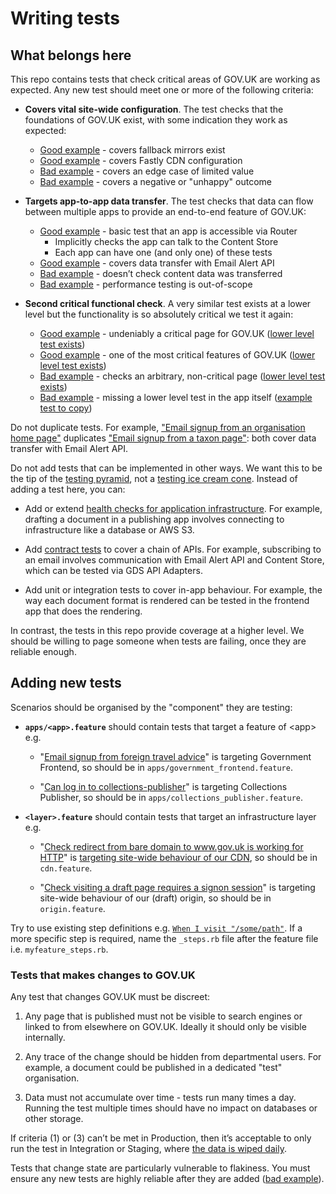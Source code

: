 # Writing tests

## What belongs here

This repo contains tests that check critical areas of GOV.UK are working as expected. Any new test should meet one or more of the following criteria:

- **Covers vital site-wide configuration**. The test checks that the foundations of GOV.UK exist, with some indication they work as expected:

  - [Good example](https://github.com/alphagov/smokey/blob/aaa0522/features/mirror.feature#L11) - covers fallback mirrors exist
  - [Good example](https://github.com/alphagov/smokey/blob/aaa0522/features/gov_uk_redirect.feature#L13) - covers Fastly CDN configuration
  - [Bad example](https://github.com/alphagov/smokey/blob/aaa0522/features/gov_uk.feature#L9) - covers an edge case of limited value
  - [Bad example](https://github.com/alphagov/smokey/blob/aaa0522/features/gov_uk.feature#L27) - covers a negative or "unhappy" outcome

- **Targets app-to-app data transfer**. The test checks that data can flow between multiple apps to provide an end-to-end feature of GOV.UK:

  - [Good example](https://github.com/alphagov/smokey/blob/aaa0522/features/service_manual.feature#L7) - basic test that an app is accessible via Router
    - Implicitly checks the app can talk to the Content Store
    - Each app can have one (and only one) of these tests
  - [Good example](https://github.com/alphagov/smokey/blob/aaa0522/features/collections.feature#L53) - covers data transfer with Email Alert API
  - [Bad example](https://github.com/alphagov/smokey/blob/aaa0522/features/router.feature#L8) - doesn’t check content data was transferred
  - [Bad example](https://github.com/alphagov/smokey/blob/0d7134e/features/benchmarking.feature#L7) - performance testing is out-of-scope

- **Second critical functional check**. A very similar test exists at a lower level but the functionality is so absolutely critical we test it again:

  - [Good example](https://github.com/alphagov/smokey/blob/aaa0522/features/frontend.feature#L18) - undeniably a critical page for GOV.UK ([lower level test exists](https://github.com/alphagov/frontend/blob/a40ba98/test/integration/help_test.rb#L18))
  - [Good example](https://github.com/alphagov/smokey/blob/aaa0522/features/frontend.feature#L59) - one of the most critical features of GOV.UK ([lower level test exists](https://github.com/alphagov/router/blob/96d5912/integration_tests/redirect_test.go?L23#L12))
  - [Bad example](https://github.com/alphagov/smokey/blob/aaa0522/features/collections.feature#L29) - checks an arbitrary, non-critical page ([lower level test exists](https://github.com/alphagov/collections/blob/cc94525/features/viewing_browse.feature))
  - [Bad example](https://github.com/alphagov/smokey/blob/aaa0522/features/finder_frontend.feature#L45) - missing a lower level test in the app itself ([example test to copy](https://github.com/alphagov/finder-frontend/blob/d70a019/spec/controllers/email_alert_subscriptions_controller_spec.rb#L363))

Do not duplicate tests. For example, ["Email signup from an organisation home page"](https://github.com/alphagov/smokey/blob/aaa0522/features/collections.feature#L47) duplicates ["Email signup from a taxon page"](https://github.com/alphagov/smokey/blob/aaa0522/features/collections.feature#L53): both cover data transfer with Email Alert API.

Do not add tests that can be implemented in other ways. We want this to be the tip of the [testing pyramid](https://martinfowler.com/bliki/TestPyramid.html), not a [testing ice cream cone](http://saeedgatson.com/the-software-testing-ice-cream-cone/). Instead of adding a test here, you can:

- Add or extend [health checks for application infrastructure](https://github.com/alphagov/govuk_app_config/blob/main/docs/healthchecks.md). For example, drafting a document in a publishing app involves connecting to infrastructure like a database or AWS S3.

- Add [contract tests](https://docs.publishing.service.gov.uk/manual/pact-broker.html) to cover a chain of APIs. For example, subscribing to an email involves communication with Email Alert API and Content Store, which can be tested via GDS API Adapters.

- Add unit or integration tests to cover in-app behaviour. For example, the way each document format is rendered can be tested in the frontend app that does the rendering.

In contrast, the tests in this repo provide coverage at a higher level. We should be willing to page someone when tests are failing, once they are reliable enough.

## Adding new tests

Scenarios should be organised by the "component" they are testing:

- **`apps/<app>.feature`** should contain tests that target a feature of \<app\> e.g.

  - "[Email signup from foreign travel advice](https://github.com/alphagov/smokey/blob/a529bae/features/foreign_travel_advice.feature#L15)" is targeting Government Frontend, so should be in `apps/government_frontend.feature`.

  - "[Can log in to collections-publisher](https://github.com/alphagov/smokey/blob/a529bae/features/publishing_tools.feature#L4)" is targeting Collections Publisher, so should be in `apps/collections_publisher.feature`.

- **`<layer>.feature`** should contain tests that target an infrastructure layer e.g.

  - "[Check redirect from bare domain to www.gov.uk is working for HTTP](https://github.com/alphagov/smokey/blob/a529bae/features/gov_uk_redirect.feature#L3)" is [targeting site-wide behaviour of our CDN](https://github.com/alphagov/govuk-cdn-config/blob/8ca5780/vcl_templates/tldredirect.vcl.erb#L46), so should be in `cdn.feature`.

  - "[Check visiting a draft page requires a signon session](https://github.com/alphagov/smokey/blob/a529bae/features/draft_environment.feature#L11)" is targeting site-wide behaviour of our (draft) origin, so should be in `origin.feature`.

Try to use existing step definitions e.g. [`When I visit "/some/path"`](https://github.com/alphagov/smokey/blob/b656e65/features/step_definitions/smokey_steps.rb#L70-L72). If a more specific step is required, name the `_steps.rb` file after the feature file i.e. `myfeature_steps.rb`.

### Tests that makes changes to GOV.UK

Any test that changes GOV.UK must be discreet:

1. Any page that is published must not be visible to search engines or linked to from elsewhere on GOV.UK. Ideally it should only be visible internally.

2. Any trace of the change should be hidden from departmental users. For example, a document could be published in a dedicated "test" organisation.

3. Data must not accumulate over time - tests run many times a day. Running the test multiple times should have no impact on databases or other storage.

If criteria (1) or (3) can’t be met in Production, then it’s acceptable to only run the test in Integration or Staging, where [the data is wiped daily](https://docs.publishing.service.gov.uk/manual/govuk-env-sync.html).

Tests that change state are particularly vulnerable to flakiness. You must ensure any new tests are highly reliable after they are added ([bad example](https://github.com/alphagov/smokey/pull/916)).

